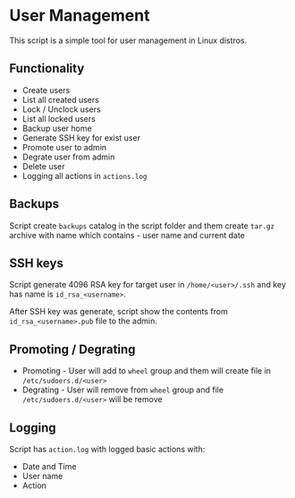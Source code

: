 # User Management

This script is a simple tool for user management in Linux distros.

## Functionality

* Create users
* List all created users
* Lock / Unclock users
* List all locked users
* Backup user home
* Generate SSH key for exist user
* Promote user to admin
* Degrate user from admin
* Delete user
* Logging all actions in `actions.log`

## Backups

Script create `backups` catalog in the script folder and them create `tar.gz` archive with name which contains - user name and current date 

## SSH keys

Script generate 4096 RSA key for target user in `/home/<user>/.ssh` and key has name is `id_rsa_<username>`.

After SSH key was generate, script show the contents from `id_rsa_<username>.pub` file to the admin.

## Promoting / Degrating

* Promoting - User will add to `wheel` group and them will create file in `/etc/sudoers.d/<user>`
* Degrating - User will remove from `wheel` group and file `/etc/sudoers.d/<user>` will be remove

## Logging

Script has `action.log` with logged basic actions with:
* Date and Time
* User name
* Action 